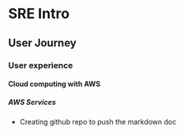 # SRE Intro
## User Journey 
### User experience 
#### Cloud computing with AWS
##### AWS Services

- Creating github repo to push the markdown doc
